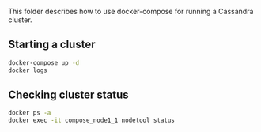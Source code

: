 This folder describes how to use docker-compose for running a Cassandra cluster.

## Starting a cluster

```bash
docker-compose up -d
docker logs
```

## Checking cluster status

```bash
docker ps -a
docker exec -it compose_node1_1 nodetool status
```
  
